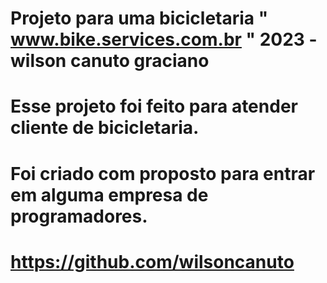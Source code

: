 # Projeto para uma bicicletaria " www.bike.services.com.br " 2023 - wilson canuto graciano

# Esse projeto foi feito para atender cliente de bicicletaria.

# Foi criado com proposto para entrar em alguma empresa de programadores.



# https://github.com/wilsoncanuto


